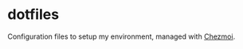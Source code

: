 # dotfiles

Configuration files to setup my environment, managed with
[Chezmoi](https://chezmoi.io).
